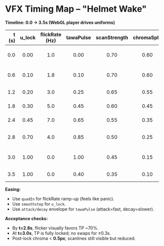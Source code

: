 # VFX Timing Map – "Helmet Wake"

**Timeline: 0.0 → 3.5s (WebGL player drives uniforms)**

| t (s) | u_lock | flickRate (Hz) | tawaPulse | scanStrength | chromaSplit | hueShift | Notes |
|------:|:------:|:--------------:|:---------:|:------------:|:-----------:|:--------:|------|
| 0.0   | 0.00   | 1.0            | 0.00      | 0.70         | 0.60        | 0.00     | wake, confusion, slow flicker |
| 0.6   | 0.10   | 1.8            | 0.10      | 0.70         | 0.60        | 0.02     | “GROUND APPROACHING” appears |
| 1.2   | 0.20   | 3.0            | 0.25      | 0.65         | 0.55        | 0.03     | symbol *tawa* enters (small) |
| 1.8   | 0.30   | 5.0            | 0.45      | 0.60         | 0.45        | 0.05     | panic rising, faster swaps |
| 2.4   | 0.45   | 7.0            | 0.65      | 0.55         | 0.35        | 0.06     | HUD “teaching” harder |
| 2.8   | 0.70   | 4.0            | 0.85      | 0.50         | 0.25        | 0.08     | recognition; symbol dominates |
| 3.0   | 1.00   | 0.0            | 1.00      | 0.45         | 0.15        | 0.12→0.00| **voice: “o tawa!”** → lock & bloom |
| 3.5   | 1.00   | 0.0            | 0.40      | 0.35         | 0.10        | 0.00     | stabilized TP; micro-noise |

**Easing:**  
- Use `quadIn` for flickRate ramp-up (feels like panic).  
- Use `smoothstep` for `u_lock`.  
- Use `attack/decay` envelope for `tawaPulse` (attack=fast, decay=slower).

**Acceptance checks:**  
- By **t=2.8s**, flicker visually favors TP ~70%.  
- At **t=3.0s**, TP is fully locked; no swaps for ≥0.3s.  
- Post-lock chroma < **0.5px**; scanlines still visible but reduced.

